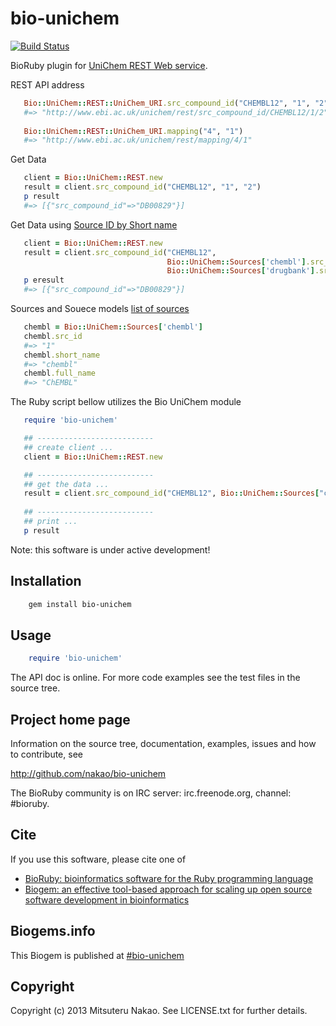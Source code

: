 # bio-unichem

[![Build Status](https://secure.travis-ci.org/nakao/bio-unichem.png)](http://travis-ci.org/nakao/bio-unichem)

BioRuby plugin for [UniChem REST Web service](https://www.ebi.ac.uk/unichem/info/webservices).

REST API address
```ruby
   Bio::UniChem::REST::UniChem_URI.src_compound_id("CHEMBL12", "1", "2")
   #=> "http://www.ebi.ac.uk/unichem/rest/src_compound_id/CHEMBL12/1/2"
   
   Bio::UniChem::REST::UniChem_URI.mapping("4", "1")
   #=> "http://www.ebi.ac.uk/unichem/rest/mapping/4/1"
```

Get Data 
```ruby
   client = Bio::UniChem::REST.new
   result = client.src_compound_id("CHEMBL12", "1", "2")
   p result 
   #=> [{"src_compound_id"=>"DB00829"}]
```

Get Data using [Source ID by Short name](https://www.ebi.ac.uk/unichem/ucquery/listSources)
```ruby
   client = Bio::UniChem::REST.new
   result = client.src_compound_id("CHEMBL12", 
                                   Bio::UniChem::Sources['chembl'].src_id, 
                                   Bio::UniChem::Sources['drugbank'].src_id)
   p eresult 
   #=> [{"src_compound_id"=>"DB00829"}]
```

Sources and Souece models [list of sources](https://www.ebi.ac.uk/unichem/ucquery/listSources)
```ruby
   chembl = Bio::UniChem::Sources['chembl']
   chembl.src_id
   #=> "1"
   chembl.short_name
   #=> "chembl"
   chembl.full_name
   #=> "ChEMBL"
```

The Ruby script bellow utilizes the Bio UniChem module
```ruby
   require 'bio-unichem'

   ## --------------------------
   ## create client ...
   client = Bio::UniChem::REST.new

   ## --------------------------
   ## get the data ...
   result = client.src_compound_id("CHEMBL12", Bio::UniChem::Sources["chembl"].src_id)
   
   ## --------------------------
   ## print ...
   p result   
``` 



Note: this software is under active development!

## Installation

```sh
    gem install bio-unichem
```

## Usage

```ruby
    require 'bio-unichem'
```

The API doc is online. For more code examples see the test files in
the source tree.
        
## Project home page

Information on the source tree, documentation, examples, issues and
how to contribute, see

  http://github.com/nakao/bio-unichem

The BioRuby community is on IRC server: irc.freenode.org, channel: #bioruby.

## Cite

If you use this software, please cite one of
  
* [BioRuby: bioinformatics software for the Ruby programming language](http://dx.doi.org/10.1093/bioinformatics/btq475)
* [Biogem: an effective tool-based approach for scaling up open source software development in bioinformatics](http://dx.doi.org/10.1093/bioinformatics/bts080)

## Biogems.info

This Biogem is published at [#bio-unichem](http://biogems.info/index.html)

## Copyright

Copyright (c) 2013 Mitsuteru Nakao. See LICENSE.txt for further details.

